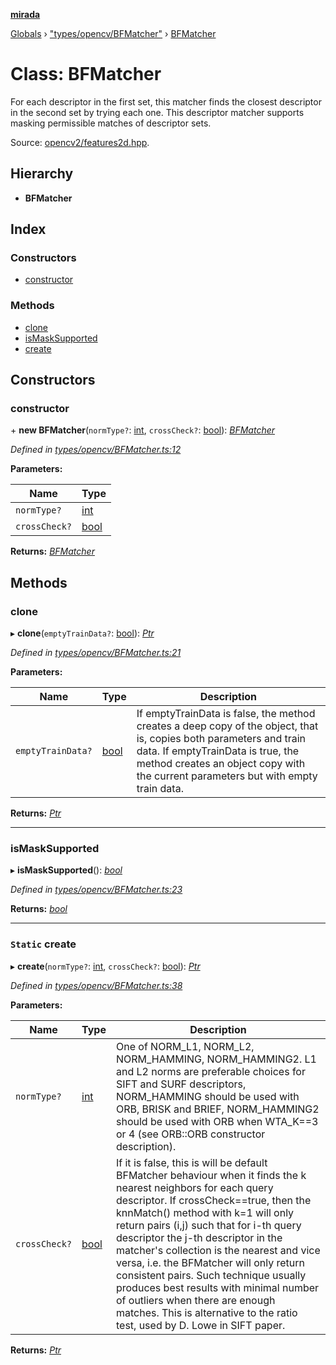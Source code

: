**[mirada](../README.md)**

[Globals](../README.md) › ["types/opencv/BFMatcher"](../modules/_types_opencv_bfmatcher_.md) › [BFMatcher](_types_opencv_bfmatcher_.bfmatcher.md)

# Class: BFMatcher

For each descriptor in the first set, this matcher finds the closest descriptor in the second set by
trying each one. This descriptor matcher supports masking permissible matches of descriptor sets.

Source:
[opencv2/features2d.hpp](https://github.com/opencv/opencv/tree/master/modules/core/include/opencv2/features2d.hpp#L1140).

## Hierarchy

* **BFMatcher**

## Index

### Constructors

* [constructor](_types_opencv_bfmatcher_.bfmatcher.md#constructor)

### Methods

* [clone](_types_opencv_bfmatcher_.bfmatcher.md#clone)
* [isMaskSupported](_types_opencv_bfmatcher_.bfmatcher.md#ismasksupported)
* [create](_types_opencv_bfmatcher_.bfmatcher.md#static-create)

## Constructors

###  constructor

\+ **new BFMatcher**(`normType?`: [int](../modules/_types_opencv__hacks_.md#int), `crossCheck?`: [bool](../modules/_types_opencv__hacks_.md#bool)): *[BFMatcher](_types_opencv_bfmatcher_.bfmatcher.md)*

*Defined in [types/opencv/BFMatcher.ts:12](https://github.com/cancerberoSgx/mirada/blob/9d9803d/mirada/src/types/opencv/BFMatcher.ts#L12)*

**Parameters:**

Name | Type |
------ | ------ |
`normType?` | [int](../modules/_types_opencv__hacks_.md#int) |
`crossCheck?` | [bool](../modules/_types_opencv__hacks_.md#bool) |

**Returns:** *[BFMatcher](_types_opencv_bfmatcher_.bfmatcher.md)*

## Methods

###  clone

▸ **clone**(`emptyTrainData?`: [bool](../modules/_types_opencv__hacks_.md#bool)): *[Ptr](../modules/_types_opencv__hacks_.md#ptr)*

*Defined in [types/opencv/BFMatcher.ts:21](https://github.com/cancerberoSgx/mirada/blob/9d9803d/mirada/src/types/opencv/BFMatcher.ts#L21)*

**Parameters:**

Name | Type | Description |
------ | ------ | ------ |
`emptyTrainData?` | [bool](../modules/_types_opencv__hacks_.md#bool) | If emptyTrainData is false, the method creates a deep copy of the object, that is, copies both parameters and train data. If emptyTrainData is true, the method creates an object copy with the current parameters but with empty train data.  |

**Returns:** *[Ptr](../modules/_types_opencv__hacks_.md#ptr)*

___

###  isMaskSupported

▸ **isMaskSupported**(): *[bool](../modules/_types_opencv__hacks_.md#bool)*

*Defined in [types/opencv/BFMatcher.ts:23](https://github.com/cancerberoSgx/mirada/blob/9d9803d/mirada/src/types/opencv/BFMatcher.ts#L23)*

**Returns:** *[bool](../modules/_types_opencv__hacks_.md#bool)*

___

### `Static` create

▸ **create**(`normType?`: [int](../modules/_types_opencv__hacks_.md#int), `crossCheck?`: [bool](../modules/_types_opencv__hacks_.md#bool)): *[Ptr](../modules/_types_opencv__hacks_.md#ptr)*

*Defined in [types/opencv/BFMatcher.ts:38](https://github.com/cancerberoSgx/mirada/blob/9d9803d/mirada/src/types/opencv/BFMatcher.ts#L38)*

**Parameters:**

Name | Type | Description |
------ | ------ | ------ |
`normType?` | [int](../modules/_types_opencv__hacks_.md#int) | One of NORM_L1, NORM_L2, NORM_HAMMING, NORM_HAMMING2. L1 and L2 norms are preferable choices for SIFT and SURF descriptors, NORM_HAMMING should be used with ORB, BRISK and BRIEF, NORM_HAMMING2 should be used with ORB when WTA_K==3 or 4 (see ORB::ORB constructor description).  |
`crossCheck?` | [bool](../modules/_types_opencv__hacks_.md#bool) | If it is false, this is will be default BFMatcher behaviour when it finds the k nearest neighbors for each query descriptor. If crossCheck==true, then the knnMatch() method with k=1 will only return pairs (i,j) such that for i-th query descriptor the j-th descriptor in the matcher's collection is the nearest and vice versa, i.e. the BFMatcher will only return consistent pairs. Such technique usually produces best results with minimal number of outliers when there are enough matches. This is alternative to the ratio test, used by D. Lowe in SIFT paper.  |

**Returns:** *[Ptr](../modules/_types_opencv__hacks_.md#ptr)*
